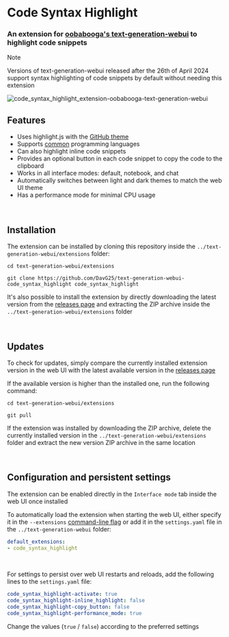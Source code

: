 # Code Syntax Highlight
### An extension for [oobabooga's text-generation-webui](https://github.com/oobabooga/text-generation-webui/) to highlight code snippets

> [!NOTE]
> Versions of text-generation-webui released after the 26th of April 2024 support syntax highlighting of code snippets by default without needing this extension

![code_syntax_highlight_extension-oobabooga-text-generation-webui](https://www.davg25.com/file/github-media/text-generation-webui-code_syntax_highlight/demo2.png)

## Features
- Uses highlight.js with the [GitHub theme](https://highlightjs.org/demo#lang=python&v=1&theme=github-dark&code=ZGVmIGNyZWF0ZV9pbnRlcmZhY2UoKToKCiAgICB0aXRsZSA9ICdUZXh0IGdlbmVyYXRpb24gd2ViIFVJJ8YmIyBQYXNzd29yZCBhdXRoZW50aWPFJ8UexBMgPSBbXcUOaWYgc2hhcmVkLmFyZ3MuZ3JhZGlvX8QkOsUgyDIuZXh0ZW5kKHguc3RyaXAoKSBmb3IgeCBpbthAxyknIicpLnJlcGzkAMgnXG4nLCAnJykuc3BsaXQoJywnKeQAg8lWKf8AlV9wYewAmndpdGggb3BlbijcMCwgJ3InLCBlbmNvZGluZz0idXRmOCIpIGFzIGZpbGXKT%2F4A7WxpbmXkAPDENOoA%2FsQW%2FgDO6AFxdHVwbGUoY%2BQAp8cwOicpxlvEFcRNxCtd6AHFSW1wb3J0IHRoZSDlAJBzaW9ucyBhbmQgZXhlY3V0ZcQbaXIgc2V0deUApHVuY%2BQB5nP0AUTLQmlzIG5vdCBOb25lxU5s7wE%2FyispID4gMOoBH8oZX21vZHVsZS5sb2FkX8oXKCk%3D)
- Supports [common](https://highlightjs.org/download/#:~:text=common) programming languages
- Can also highlight inline code snippets
- Provides an optional button in each code snippet to copy the code to the clipboard
- Works in all interface modes: default, notebook, and chat
- Automatically switches between light and dark themes to match the web UI theme
- Has a performance mode for minimal CPU usage

<br>

## Installation
The extension can be installed by cloning this repository inside the `../text-generation-webui/extensions` folder:
```
cd text-generation-webui/extensions
```
```
git clone https://github.com/DavG25/text-generation-webui-code_syntax_highlight code_syntax_highlight
```

It's also possible to install the extension by directly downloading the latest version from the [releases page](https://github.com/DavG25/text-generation-webui-code_syntax_highlight/releases/latest) and extracting the ZIP archive inside the `../text-generation-webui/extensions` folder

<br>

## Updates
To check for updates, simply compare the currently installed extension version in the web UI with the latest available version in the [releases page](https://github.com/DavG25/text-generation-webui-code_syntax_highlight/releases/latest) 

If the available version is higher than the installed one, run the following command:
```
cd text-generation-webui/extensions
```
```
git pull
```
If the extension was installed by downloading the ZIP archive, delete the currently installed version in the `../text-generation-webui/extensions` folder and extract the new version ZIP archive in the same location

<br>

## Configuration and persistent settings
The extension can be enabled directly in the `Interface mode` tab inside the web UI once installed

To automatically load the extension when starting the web UI, either specify it in the `--extensions` [command-line flag](https://github.com/oobabooga/text-generation-webui#basic-settings) or add it in the `settings.yaml` file in the `../text-generation-webui` folder:
```yaml
default_extensions: 
- code_syntax_highlight
```

<br>

For settings to persist over web UI restarts and reloads, add the following lines to the `settings.yaml` file:

```yaml
code_syntax_highlight-activate: true
code_syntax_highlight-inline_highlight: false
code_syntax_highlight-copy_button: false
code_syntax_highlight-performance_mode: true
```
Change the values (`true` / `false`) according to the preferred settings